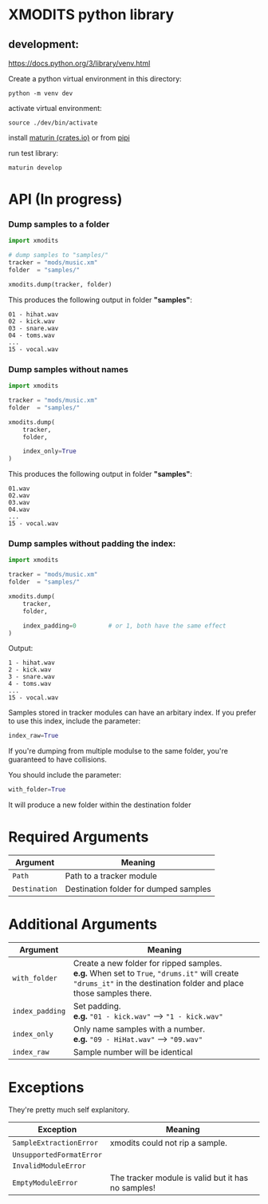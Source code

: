 # XMODITS python library

## development:
https://docs.python.org/3/library/venv.html

Create a python virtual environment in this directory:

```python -m venv dev```

activate virtual environment:

```source ./dev/bin/activate```

install [maturin (crates.io)](https://crates.io/crates/maturin) or from [pipi](https://pypi.org/project/maturin/)

run test library:

```maturin develop```


# API (In progress)

### Dump samples to a folder

```python
import xmodits

# dump samples to "samples/" 
tracker = "mods/music.xm"
folder  = "samples/"

xmodits.dump(tracker, folder)
```
This produces the following output in folder **"samples"**:

```
01 - hihat.wav
02 - kick.wav
03 - snare.wav
04 - toms.wav
...
15 - vocal.wav
```

### Dump samples without names

```python
import xmodits

tracker = "mods/music.xm"
folder  = "samples/"

xmodits.dump(
    tracker,
    folder,

    index_only=True 
)
```
This produces the following output in folder **"samples"**:

```
01.wav
02.wav
03.wav
04.wav
...
15 - vocal.wav
```
### Dump samples without padding the index:

```python
import xmodits

tracker = "mods/music.xm"
folder  = "samples/"

xmodits.dump(
    tracker,
    folder,

    index_padding=0         # or 1, both have the same effect
)
```
Output:
```
1 - hihat.wav
2 - kick.wav
3 - snare.wav
4 - toms.wav
...
15 - vocal.wav
```

Samples stored in tracker modules can have an arbitary index. If you prefer to use this index, include the parameter:

```python
index_raw=True
```

If you're dumping from multiple modulse to the same folder, you're guaranteed to have collisions. 

You should include the parameter:

```Python
with_folder=True
```

It will produce a new folder within the destination folder

# Required Arguments
|Argument| Meaning|
| --- | --- |
| ```Path``` | Path to a tracker module |
| ```Destination``` | Destination folder for dumped samples |

# Additional Arguments

|Argument| Meaning|
| --- | --- |
| ```with_folder``` | Create a new folder for ripped samples.<br> **e.g.** When set to ```True```, ```"drums.it"``` will create ```"drums_it"``` in the destination folder and place those samples there. |
| ```index_padding``` | Set padding.<br > **e.g.** ```"01 - kick.wav"``` --> ```"1 - kick.wav"``` |
| ```index_only``` | Only name samples with a number.<br> **e.g.** ```"09 - HiHat.wav"``` --> ```"09.wav"``` |
| ```index_raw``` | Sample number will be identical  |



# Exceptions
They're pretty much self explanitory.

|Exception| Meaning|
| --- | --- |
|```SampleExtractionError```| xmodits could not rip a sample.|
| ```UnsupportedFormatError```  | |
| ```InvalidModuleError``` | |
| ```EmptyModuleError``` | The tracker module is valid but it has no samples! |